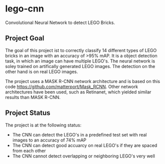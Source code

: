 # lego-cnn
Convolutional Neural Network to detect LEGO Bricks.

## Project Goal

The goal of this project ist to correctly classify 14 different types of LEGO bricks in an image with an accuracy of >95% mAP. It is a object detection task, in which an image can have multiple LEGO's. The neural network is soley trained on artifically generated LEGO images. The detection on the other hand is on real LEGO images. 

The project uses a MASK R-CNN network architecture and is based on this code https://github.com/matterport/Mask_RCNN. Other network architectures have been used, such as Retinanet, which yielded similar results than MASK R-CNN.

## Project Status

The project is at the following status:
 
- The CNN can detect the LEGO's in a predefined test set with real images to an accuracy of 74% mAP
- The CNN can detect good accuarcy on real LEGO's if they are spaced from each other
- The CNN cannot detect overlapping or neighboring LEGO's very well
